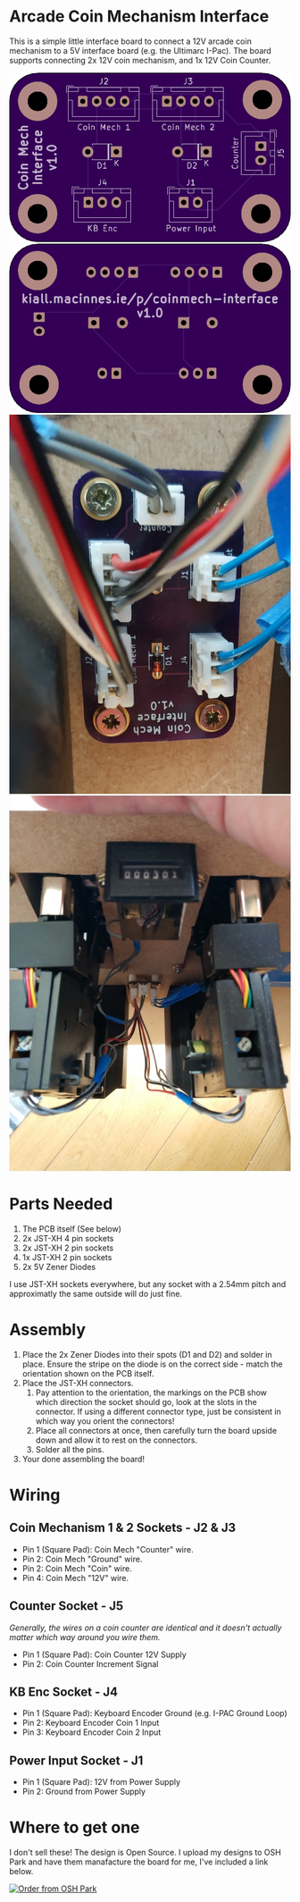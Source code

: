 # Arcade Coin Mechanism Interface

This is a simple little interface board to connect a 12V arcade coin mechanism to a 5V interface board (e.g. the Ultimarc I-Pac). The board supports connecting 2x 12V coin mechanism, and 1x 12V Coin Counter.

![Board Front](img/board-front.png)
![Board Back](img/board-back.png)
![Installed 1](img/installed.jpg)
![Installed 2](img/installed2.jpg)

# Parts Needed

1. The PCB itself (See below)
2. 2x JST-XH 4 pin sockets
3. 2x JST-XH 2 pin sockets
4. 1x JST-XH 2 pin sockets
5. 2x 5V Zener Diodes

I use JST-XH sockets everywhere, but any socket with a 2.54mm pitch and approximatly the same outside will do just fine.

# Assembly

1. Place the 2x Zener Diodes into their spots (D1 and D2) and solder in place. Ensure the stripe on the diode is on the correct side - match the orientation shown on the PCB itself.
2. Place the JST-XH connectors.
   1. Pay attention to the orientation, the markings on the PCB show which direction the socket should go, look at the slots in the connector. If using a different connector type, just be consistent in which way you orient the connectors!
   2. Place all connectors at once, then carefully turn the board upside down and allow it to rest on the connectors.
   3. Solder all the pins.
3. Your done assembling the board!

# Wiring

## Coin Mechanism 1 & 2 Sockets - J2 & J3

* Pin 1 (Square Pad): Coin Mech "Counter" wire.
* Pin 2: Coin Mech "Ground" wire.
* Pin 2: Coin Mech "Coin" wire.
* Pin 4: Coin Mech "12V" wire.

## Counter Socket - J5

*Generally, the wires on a coin counter are identical and it doesn't actually matter which way around you wire them.*

* Pin 1 (Square Pad): Coin Counter 12V Supply
* Pin 2: Coin Counter Increment Signal

## KB Enc Socket - J4

* Pin 1 (Square Pad): Keyboard Encoder Ground (e.g. I-PAC Ground Loop)
* Pin 2: Keyboard Encoder Coin 1 Input
* Pin 3: Keyboard Encoder Coin 2 Input

## Power Input Socket - J1

* Pin 1 (Square Pad): 12V from Power Supply
* Pin 2: Ground from Power Supply

# Where to get one

I don't sell these! The design is Open Source. I upload my designs to OSH Park and have them manafacture the board for me, I've included a link below.

[![Order from OSH Park](https://oshpark.com/assets/badge-5b7ec47045b78aef6eb9d83b3bac6b1920de805e9a0c227658eac6e19a045b9c.png)](https://oshpark.com/shared_projects/wxe3zO7U)

